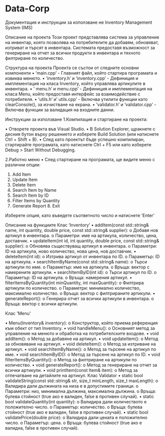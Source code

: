 # Data-Corp
Документация и инструкции за използване не Inventory Management System (IMS)

Описание на проекта 
Този проект представлява система за управление на инвентар, която позволява на потребителите да добавям, обновяват, изтриват и търсят в инвентара. Системата предоставя възможност за генериране на отчет за всички продукти в инвентара и тяхното филтриране по количество.

Структура на проекта
Проекта се състои от следните основни компоненти
•	’main.cpp’ - Главният файл, който стартира програмата и извиква менюто.
•	’inventory.h’ и ’inventory.cpp’ - Дефиниция и имплементация на класа Inventory, който управлява артикулите в инвентара.
•	’ menu.h’ и  menu.cpp’ - Дефиниция и имплементация на класа Menu, който предоставя интерфейс за взаимодействие с потребителя.
•	’utils.h’ и’ utils.cpp’ - Включва утилити функции като clearConsole(), за изчистване на екрана.
•	’validator.h’ и ’validator.cpp’ - Включва функции за валидация на входните данни.

Инструкции за използване
1.Компилация и стартиране на проекта:

•	Отворете проекта във Visual Studio.
•	В Solution Explorer, щракнете с десния бутон върху решението и изберете Build Solution (или натиснете Ctrl + Shift + B).
•	След като проектът бъде успешно компилиран, стартирайте програмата, като натиснете Ctrl + F5 или като изберете Debug > Start Without Debugging.

2.Работно меню
•	След стартиране на програмата, ще видите меню с различни опции:
1. Add Item 
2. Update Item 
3. Delete Item 
4. Search Item by Name 
5. Search Item by ID 
6. Filter Items by Quantity 
7. Generate Report 8. Exit

Изберете опция, като въведете съответното число и натиснете  ‘Enter’

Описание на функциите 
Клас ‘Inventory’
•	addItem(const std::string& name, int quantity, double price, const std::string& supplier):
o	Добавя нов артикул в инвентара.
o	Параметри: име на артикула, количество, цена, доставчик.
•	updateItem(int id, int quantity, double price, const std::string& supplier):
o	Обновява съществуващ артикул в инвентара.
o	Параметри: ID на артикула, ново количество, нова цена, нов доставчик.
•	deleteItem(int id):
o	Изтрива артикул от инвентара по ID.
o	Параметър: ID на артикула.
•	searchItemByName(const std::string& name):
o	Търси артикули по име.
o	Параметър: име на артикула.
o	Връща: вектор с намерените артикули.
•	searchItemByID(int id):
o	Търси артикул по ID.
o	Параметър: ID на артикула.
o	Връща: намерения артикул.
•	filterItemsByQuantity(int minQuantity, int maxQuantity):
o	Филтрира артикули по количество.
o	Параметри: минимално количество, максимално количество.
o	Връща: вектор с филтрираните артикули.
•	generateReport():
o	Генерира отчет за всички артикули в инвентара.
o	Връща: вектор с всички артикули.

Клас 'Menu'

•	Menu(Inventory& inventory):
o	Конструктор, който приема референция към обект от тип Inventory.
•	void handleMenu():
o	Основният метод за управление на менюто и обработка на потребителските входове.
•	void addItem():
o	Метод за добавяне на артикул.
•	void updateItem():
o	Метод за обновяване на артикул.
•	void deleteItem():
o	Метод за изтриване на артикул.
•	void searchItemByName():
o	Метод за търсене на артикул по име.
•	void searchItemByID():
o	Метод за търсене на артикул по ID.
•	void filterItemsByQuantity():
o	Метод за филтриране на артикули по количество.
•	void generateReport():
o	Метод за генериране на отчет за всички артикули.
•	void printItem(const Item& item):
o	Метод за отпечатване на детайлите на артикул.
Клас Validator
•	static bool validateString(const std::string& str, size_t minLength, size_t maxLength):
o	Валидира дали дължината на низа е в допустимите граници.
o	Параметри: низ, минимална дължина, максимална дължина.
o	Връща: булева стойност (true ако е валиден, false в противен случай).
•	static bool validateQuantity(int quantity):
o	Валидира дали количеството е положително число.
o	Параметър: количество.
o	Връща: булева стойност (true ако е валиден, false в противен случай).
•	static bool validatePrice(double price):
o	Валидира дали цената е положително число.
o	Параметър: цена.
o	Връща: булева стойност (true ако е валидна, false в противен случай).

